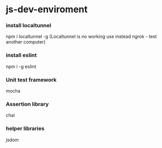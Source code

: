 # js-dev-enviroment

### install localtunnel
npm i localtunnel -g
 (Localtunnel is no working use instead ngrok - test another computer)

### install eslint
npm i -g eslint

### Unit test framework
mocha

### Assertion library
chai

### helper libraries
jsdom
